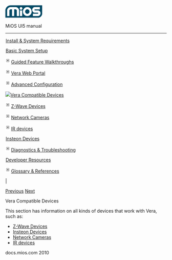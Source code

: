 ![](skins/mios/images/logo.png)

MiOS UI5 manual

  
---  
  
![](images/spacer.gif)[Install & System
Requirements](index.html#!docs5/installation_and_system_requirements_en_all_all.md)

![](images/spacer.gif)[Basic System Setup ](index.html#!docs5/getting_started_en_all_all.md)

![](images/plus.gif)[Guided Feature Walkthroughs ](index.html#!docs5/features_en_all_all.md)

![](images/plus.gif)[Vera Web Portal](index.html#!docs5/mymios_web_portal_en_all_all.md)

![](images/plus.gif)[Advanced
Configuration](index.html#!docs5/advanced_configuration_en_all_all.md)

![](images/minus.gif)[Vera Compatible
Devices](index.html#!docs5/supported_hardware_en_all_all.md)

![](images/plus.gif)[Z-Wave Devices](index.html#!docs5/zwave_devices_en_all_all.md)

![](images/plus.gif)[Network Cameras](index.html#!docs5/ip_camera_en_all_all.md)

![](images/plus.gif)[IR devices](index.html#!docs5/infrared_en_all_all.md)

![](images/spacer.gif)[Insteon Devices](index.html#!docs5/Insteon_en_all_all.md)

![](images/plus.gif)[Diagnostics &
Troubleshooting](index.html#!docs5/troubleshooting_en_all_all.md)

![](images/spacer.gif)[Developer Resources](index.html#!docs5/developers_en_all_all.md)

![](images/plus.gif)[Glossary & References](index.html#!docs5/reference_en_all_all.md)

|

[Previous](index.html#!docs5/advanced_configuration_en_0_all.md)
[Next](index.html#!docs5/zwave_devices_en_0_all.md)

Vera Compatible Devices

This section has information on all kinds of devices that work with Vera, such
as:  

  * [Z-Wave Devices](index.html#!docs5/zwave_devices_en_all_all.md)
  * [Insteon Devices](http://docs5.mios.com/doc.php?platform=0&language=1&manual=1&page=Insteon)
  * [Network Cameras](index.html#!docs5/ip_camera_en_all_all.md)
  * [IR devices](index.html#!docs5/infrared_en_all_all.md)  

  
docs.mios.com 2010


